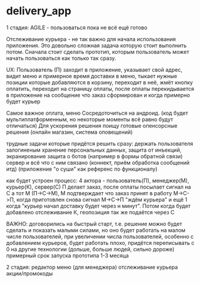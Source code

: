 # delivery_app

1 стадия:
AGILE - пользоваться пока не всё ещё готово

Отслеживание курьера - не так важно для начала использования приложения. Это довольно сложная задача которую стоит выполнить потом. Сначала стоит сделать прототип, которым пользователь может начать пользоваться как только так сразу. 

UX:
  Пользователь (П) заходит в приложение, указывает свой адрес, видит меню и примерное время доставки в меню, тыкает нужные позиции которые добавляются в корзину, переходит в неё, жмёт кнопку оплатить, переходит на страницу оплаты, после оплаты перекидывается в приложение на сообщение что заказ сформирован и когда примерно будет курьер

Самое важное оплата, меню
Сосредоточиться на андроид. (код будет мультиплатформенным, но некоторые моменты всё равно будут отличаться)
Для ускорения решения поищу готовые опенсорсные решения (онлайн магазин, система оповещений)

трудные задачи которые придётся решить сразу: 
  держать пользователя залогиненым
  хранение персональных данных, защита от инъекций, экранирование
  защита о ботов (например в формы обратной связи)
  сервер и всё что с ним связано (коннект, приём обработка сообщений итд)
(приложение "о суши" как референс по функционалу)

как будет устроен процесс:
4 актора - пользователь(П), менеджер(М), курьер(К), сервер(С)
П делает заказ, после оплаты посылает сигнал на С а тот М (П->С->М), М подтверждает что заказ принят в работу М->С->П, когда приготовлен снова сигнал М->С->П "ждём курьера" и ещё 1 когда "курьер начал доставку будет через н минут". Потом когда будет добавлено отслеживание К, геопозиция так же подаётся через С 

ВАЖНО: договорились на быстрый старт, т.е. решение можно будет сделать и показать малыми силами, но оно будет работать на малом числе пользователей, при увеличении числа пользователей, особенно с добавлением курьеров, будет работать плохо, придётся переписывать с 0 на другие технологии (дольше, больше людей, сильно дороже)
примерный срок запуска прототипа 1-3 месяца  

2 стадия:
  редактор меню (для менеджера)
  отслеживание курьера
  акции/промокоды
